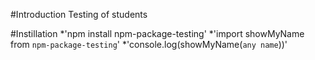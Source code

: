 #Introduction
Testing of students

#Instillation
*'npm install npm-package-testing'
*'import showMyName from `npm-package-testing`'
*'console.log(showMyName(`any name`))'